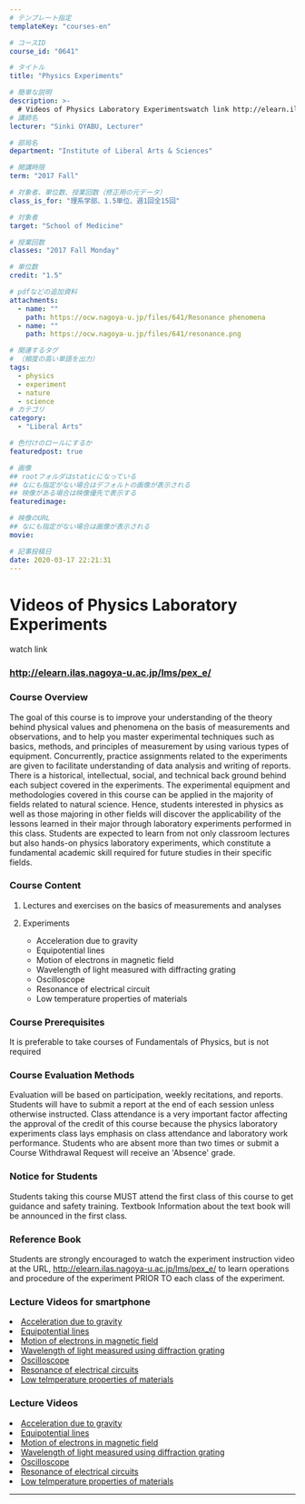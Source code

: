 ```yaml
---
# テンプレート指定
templateKey: "courses-en"

# コースID
course_id: "0641"

# タイトル
title: "Physics Experiments"

# 簡単な説明
description: >-
  # Videos of Physics Laboratory Experimentswatch link http://elearn.ilas.nagoya-u.ac.jp/lms/pex_e/ The goal of this cou ....
# 講師名
lecturer: "Sinki OYABU, Lecturer"

# 部局名
department: "Institute of Liberal Arts & Sciences"

# 開講時限
term: "2017	Fall"

# 対象者、単位数、授業回数（修正用の元データ）
class_is_for: "理系学部、1.5単位、週1回全15回"

# 対象者
target: "School of Medicine"

# 授業回数
classes: "2017 Fall Monday"

# 単位数
credit: "1.5"

# pdfなどの追加資料
attachments:
  - name: ""
    path: https://ocw.nagoya-u.jp/files/641/Resonance phenomena
  - name: ""
    path: https://ocw.nagoya-u.jp/files/641/resonance.png

# 関連するタグ
# （頻度の高い単語を出力）
tags:
  - physics
  - experiment
  - nature
  - science
# カテゴリ
category:
  - "Liberal Arts"

# 色付けのロールにするか
featuredpost: true

# 画像
## rootフォルダはstaticになっている
## なにも指定がない場合はデフォルトの画像が表示される
## 映像がある場合は映像優先で表示する
featuredimage:

# 映像のURL
## なにも指定がない場合は画像が表示される
movie:

# 記事投稿日
date: 2020-03-17 22:21:31
---
```


# Videos of Physics Laboratory Experiments

watch link

### <a href="http://elearn.ilas.nagoya-u.ac.jp/lms/pex_e/" target="blank">http://elearn.ilas.nagoya-u.ac.jp/lms/pex_e/</a>

### Course Overview

The goal of this course is to improve your understanding of the theory behind physical values and phenomena on the basis of measurements and observations, and to help you master experimental techniques such as basics, methods, and principles of measurement by using various types of equipment. Concurrently, practice assignments related to the experiments are given to facilitate understanding of data analysis and writing of reports. There is a historical, intellectual, social, and technical back ground behind each subject covered in the experiments. The experimental equipment and methodologies covered in this course can be applied in the majority of fields related to natural science. Hence, students interested in physics as well as those majoring in other fields will discover the applicability of the lessons learned in their major through laboratory experiments performed in this class. Students are expected to learn from not only classroom lectures but also hands-on physics laboratory experiments, which constitute a fundamental academic skill required for future studies in their specific fields.

### Course Content

1. Lectures and exercises on the basics of measurements and analyses
2. Experiments

   - Acceleration due to gravity
   - Equipotential lines
   - Motion of electrons in magnetic field
   - Wavelength of light measured with diffracting grating
   - Oscilloscope
   - Resonance of electrical circuit
   - Low temperature properties of materials

### Course Prerequisites

It is preferable to take courses of Fundamentals of Physics, but is not required

### Course Evaluation Methods

Evaluation will be based on participation, weekly recitations, and reports. Students will have to submit a report at the end of each session unless otherwise instructed. Class attendance is a very important factor affecting the approval of the credit of this course because the physics laboratory experiments class lays emphasis on class attendance and laboratory work performance. Students who are absent more than two times or submit a Course Withdrawal Request will receive an 'Absence' grade.

### Notice for Students

Students taking this course MUST attend the first class of this course to get guidance and safety training. Textbook Information about the text book will be announced in the first class.

### Reference Book

Students are strongly encouraged to watch the experiment instruction video at the URL, <a href="http://elearn.ilas.nagoya-u.ac.jp/lms/pex_e/" target="blank">http://elearn.ilas.nagoya-u.ac.jp/lms/pex_e/</a>
to learn operations and procedure of the experiment PRIOR TO each class of the experiment.

### Lecture Videos for smartphone

<li><a href="https://nuvideo.media.nagoya-u.ac.jp/embed/8dc8ec4fd3f70ab0aebac6e5037d792756f91d35" target="_blank">Acceleration due to gravity</a>
</li>
<li><a href="https://nuvideo.media.nagoya-u.ac.jp/embed/b5e395dd9aa3aaa8dcdc701c3d976472fcfb324d" target="_blank">Equipotential lines</a>
</li>
<li><a href="https://nuvideo.media.nagoya-u.ac.jp/embed/16172fe024404728d9bed6d6876eb240d3a4857f" target="_blank">Motion of electrons in magnetic field</a>
</li>
<li><a href="https://nuvideo.media.nagoya-u.ac.jp/embed/0585068215773581238f82d86a9bc38f06edc1b0
" target="_blank">Wavelength of light measured using diffraction grating</a>
</li>
<li><a href="https://nuvideo.media.nagoya-u.ac.jp/embed/6d8c142b2b641b1fbad63b6da4830cf6e5a82425" target="_blank">Oscilloscope</a>
</li>
<li><a href="https://nuvideo.media.nagoya-u.ac.jp/embed/e02a77442ed9ee6a534ef07e0b3fd6061029b2ef" target="_blank">Resonance of electrical circuits</a>
</li>
<li><a href="https://nuvideo.media.nagoya-u.ac.jp/embed/c764d2326dfd214844f24ecc78e38387eba90fab" target="_blank">Low telmperature properties of materials</a>
</li>

<h3>Lecture Videos</h3>

<li><a href="https://nuvideo.media.nagoya-u.ac.jp/embed/3e01be1dd42228e58727d5b4d6d7e271032bc6da" target="_blank">Acceleration due to gravity</a>
</li>
<li><a href="https://nuvideo.media.nagoya-u.ac.jp/embed/612c313e62ba1ff443e5a171618e41ffd145dff8" target="_blank">Equipotential lines</a>
</li>
<li><a href="https://nuvideo.media.nagoya-u.ac.jp/embed/edbdb196ffff83d0048438e6203b25f29c7be2c7" target="_blank">Motion of electrons in magnetic field</a>
</li>
<li><a href="https://nuvideo.media.nagoya-u.ac.jp/embed/885fa36aa1dd229d5ce7288b27886389a1559ea3
" target="_blank">Wavelength of light measured using diffraction grating</a>
</li>
<li><a href="https://nuvideo.media.nagoya-u.ac.jp/embed/70eea6a3db1a28fa56560f0934f230e81d7ce217" target="_blank">Oscilloscope</a>
</li>
<li><a href="https://nuvideo.media.nagoya-u.ac.jp/embed/0644458bf94012edd993e0b4012da5ff67f902b0" target="_blank">Resonance of electrical circuits</a>
</li>
<li><a href="https://nuvideo.media.nagoya-u.ac.jp/embed/39d2893050bdc767af4cc62fb0888013e9ed0828" target="_blank">Low telmperature properties of materials</a>
</li>

---
